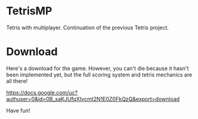 # TetrisMP
Tetris with multiplayer. Continuation of the previous Tetris project.

# Download
Here's a download for the game. However, you can't die because it hasn't been implemented yet, but the full scoring system and tetris mechanics are all there!

https://docs.google.com/uc?authuser=0&id=0B_saKJUfqXIvcmt2N1E0Z0FkQzQ&export=download

Have fun!

